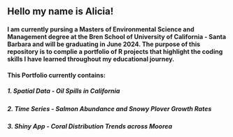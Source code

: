 ## Hello my name is Alicia! 
#### I am currently pursing a Masters of Environmental Science and Management degree at the Bren School of University of California - Santa Barbara and will be graduating in June 2024. The purpose of this repository is to complie a portfolio of R projects that highlight the coding skills I have learned throughout my educational journey.

#### This Portfolio currently contains:
##### 1. Spatial Data - Oil Spills in California 
##### 2. Time Series - Salmon Abundance and Snowy Plover Growth Rates
##### 3. Shiny App - Coral Distribution Trends across Moorea
